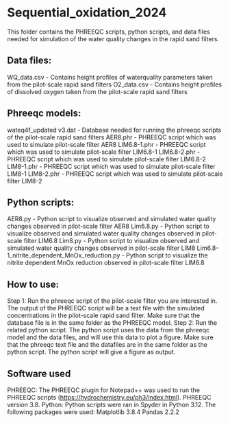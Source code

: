 # Sequential_oxidation_2024

This folder contains the PHREEQC scripts, python scripts, and data files needed for simulation of the water quality changes in the rapid sand filters.

## Data files:
WQ_data.csv - Contains height profiles of waterquality parameters taken from the pilot-scale rapid sand filters
O2_data.csv - Contains height profiles of dissolved oxygen taken from the pilot-scale rapid sand filters

## Phreeqc models:
wateq4f_updated v3.dat - Database needed for running the phreeqc scripts of the pilot-scale rapid sand filters
AER8.phr - PHREEQC script which was used to simulate pilot-scale filter AER8
LIM6.8-1.phr - PHREEQC script which was used to simulate pilot-scale filter LIM6.8-1
LIM6.8-2.phr - PHREEQC script which was used to simulate pilot-scale filter LIM6.8-2
LIM8-1.phr - PHREEQC script which was used to simulate pilot-scale filter LIM8-1
LIM8-2.phr - PHREEQC script which was used to simulate pilot-scale filter LIM8-2

## Python scripts:
AER8.py - Python script to visualize observed and simulated water quality changes observed in pilot-scale filter AER8
Lim6.8.py - Python script to visualize observed and simulated water quality changes observed in pilot-scale filter LIM6.8
Lim8.py - Python script to visualize observed and simulated water quality changes observed in pilot-scale filter LIM8
Lim6.8-1_nitrite_dependent_MnOx_reduction.py - Python script to visualize the nitrite dependent MnOx reduction observed in pilot-scale filter LIM6.8

## How to use:
Step 1: Run the phreeqc script of the pilot-scale filter you are interested in. The output of the PHREEQC script will be a text file with the simulated concentrations in the pilot-scale rapid sand filter. Make sure that the database file is in the same folder as the PHREEQC model.
Step 2: Run the related python script. The python script uses the data from the phreeqc model and the data files, and will use this data to plot a figure. Make sure that the phreeqc text file and the datafiles are in the same folder as the python script. The python script will give a figure as output.

## Software used
PHREEQC: The PHREEQC plugin for Notepad++ was used to run the PHREEQC scripts (https://hydrochemistry.eu/ph3/index.html). PHREEQC version 3.8.
Python: Python scripts were ran in Spyder in Python 3.12. The following packages were used:
    Matplotlib 3.8.4
    Pandas 2.2.2
